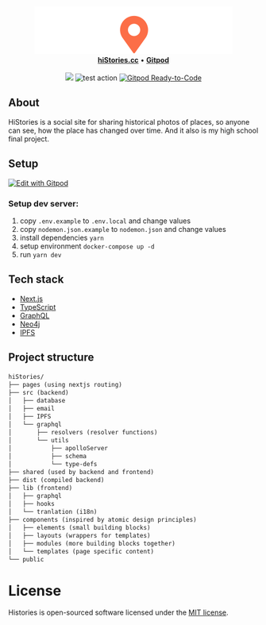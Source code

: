 <div align="center">
    <img src="https://github.com/hiStories-cc/hiStories/blob/main/public/logo/big-white.svg" alt="Histories" />
</div>

<div align="center">
    <a href="https://www.histories.cc"><b>hiStories.cc</b></a>
    •
    <a href="https://gitpod.io/#https://github.com/hiStories-cc/hiStories"><b>Gitpod</b></a>
</div>
<br>
<div align="center">
    <img src="https://github.com/hiStories-cc/hiStories/actions/workflows/build-node.yml/badge.svg" /> 
    <img src="https://github.com/hiStories-cc/hiStories/actions/workflows/test-node.yml/badge.svg" alt="test action"/>
    <a href="https://gitpod.io/#https://github.com/histories-cc/histories"><img src="https://img.shields.io/badge/Gitpod-Ready--to--Code-blue?logo=gitpod" alt="Gitpod Ready-to-Code"/></a>
</div>

## About

HiStories is a social site for sharing historical photos of places, so anyone can see, how the place has changed over time.
And it also is my high school final project.

## Setup

[![Edit with Gitpod](https://gitpod.io/button/open-in-gitpod.svg)](https://gitpod.io/#https://github.com/hiStories-cc/hiStories)

### Setup dev server:

1. copy `.env.example` to `.env.local` and change values
2. copy `nodemon.json.example` to `nodemon.json` and change values
3. install dependencies `yarn`
4. setup environment `docker-compose up -d`
5. run `yarn dev`

## Tech stack

- [Next.js](https://nextjs.org/)
- [TypeScript](https://github.com/microsoft/TypeScript)
- [GraphQL](https://graphql.org/)
- [Neo4j](https://neo4j.com/)
- [IPFS](https://ipfs.io/)

## Project structure

```
hiStories/
├── pages (using nextjs routing)
├── src (backend)
│   ├── database
│   ├── email
│   ├── IPFS
│   └── graphql
│       ├── resolvers (resolver functions)
│       └── utils
│           ├── apolloServer
│           ├── schema
│           └── type-defs
├── shared (used by backend and frontend)
├── dist (compiled backend)
├── lib (frontend)
│   ├── graphql
│   ├── hooks
│   └── tranlation (i18n)
├── components (inspired by atomic design principles)
│   ├── elements (small building blocks)
│   ├── layouts (wrappers for templates)
│   ├── modules (more building blocks together)
│   └── templates (page specific content)
└── public
```

# License

Histories is open-sourced software licensed under the [MIT license](https://github.com/hiStories-cc/hiStories/blob/main/LICENSE.md).
